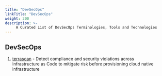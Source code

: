 ```yaml
---
title: "DevSecOps"
linkTitle: "DevSecOps"
weight: 200
description: >-
     A Curated List of DevSecOps Terminologies, Tools and Technologies
---
```


## DevSecOps 

1. [terrascan](https://github.com/accurics/terrascan) - Detect compliance and security violations across Infrastructure as Code to mitigate risk before provisioning cloud native infrastructure 


